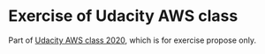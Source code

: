 # Exercise of Udacity AWS class

Part of [Udacity AWS class 2020][class_url], which is for exercise propose only.

[class_url]: https://www.udacity.com/scholarships/aws-machine-learning-scholarship-program
